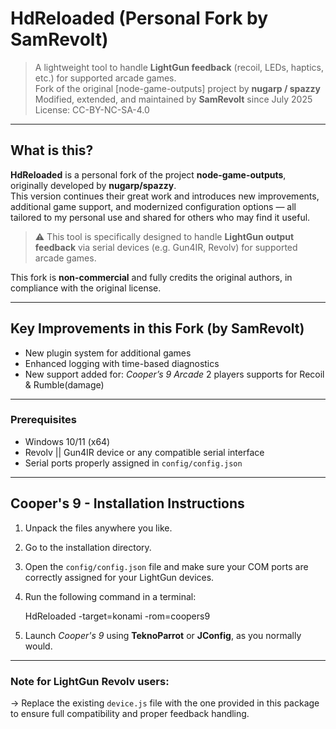 # HdReloaded (Personal Fork by SamRevolt)

> A lightweight tool to handle **LightGun feedback** (recoil, LEDs, haptics, etc.) for supported arcade games.  
> Fork of the original [node-game-outputs] project by **nugarp / spazzy**  
> Modified, extended, and maintained by **SamRevolt** since July 2025  
> License: CC-BY-NC-SA-4.0

---

## What is this?

**HdReloaded** is a personal fork of the project **node-game-outputs**, originally developed by **nugarp/spazzy**.  
This version continues their great work and introduces new improvements, additional game support, and modernized configuration options — all tailored to my personal use and shared for others who may find it useful.

> ⚠️ This tool is specifically designed to handle **LightGun output feedback** via serial devices (e.g. Gun4IR, Revolv) for supported arcade games.

This fork is **non-commercial** and fully credits the original authors, in compliance with the original license.

---

## Key Improvements in this Fork (by SamRevolt)

- New plugin system for additional games
- Enhanced logging with time-based diagnostics
- New support added for: *Cooper’s 9 Arcade* 2 players supports for Recoil & Rumble(damage) 

---

### Prerequisites

- Windows 10/11 (x64)
- Revolv || Gun4IR device or any compatible serial interface
- Serial ports properly assigned in `config/config.json`

---

## Cooper's 9 - Installation Instructions

1. Unpack the files anywhere you like.  
2. Go to the installation directory.
3. Open the `config/config.json` file and make sure your COM ports are correctly assigned for your LightGun devices.    
4. Run the following command in a terminal:
  
   HdReloaded -target=konami -rom=coopers9

5. Launch *Cooper's 9* using **TeknoParrot** or **JConfig**, as you normally would.

---

### Note for LightGun Revolv users:

→ Replace the existing `device.js` file with the one provided in this package to ensure full compatibility and proper feedback handling.
